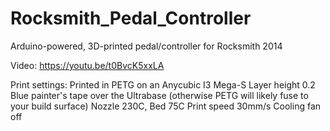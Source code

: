 # Rocksmith_Pedal_Controller
Arduino-powered, 3D-printed pedal/controller for Rocksmith 2014

Video: https://youtu.be/t0BvcK5xxLA

Print settings:
Printed in PETG on an Anycubic I3 Mega-S 
Layer height 0.2
Blue painter's tape over the Ultrabase (otherwise PETG will likely fuse to your build surface)
Nozzle 230C, Bed 75C
Print speed 30mm/s
Cooling fan off



